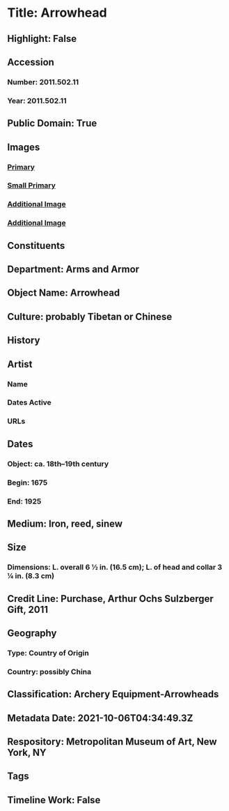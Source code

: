# Title: Arrowhead
## Highlight: False
## Accession
### Number: 2011.502.11
### Year: 2011.502.11
## Public Domain: True
## Images
### [Primary](https://images.metmuseum.org/CRDImages/aa/original/LC-2011_502_11-002.jpg)
### [Small Primary](https://images.metmuseum.org/CRDImages/aa/web-large/LC-2011_502_11-002.jpg)
### [Additional Image](https://images.metmuseum.org/CRDImages/aa/original/DP286153.jpg)
### [Additional Image](https://images.metmuseum.org/CRDImages/aa/original/LC-2011_502_11-001.jpg)
## Constituents
## Department: Arms and Armor
## Object Name: Arrowhead
## Culture: probably Tibetan or Chinese
## History
## Artist
### Name
### Dates Active
### URLs
## Dates
### Object: ca. 18th–19th century
### Begin: 1675
### End: 1925
## Medium: Iron, reed, sinew
## Size
### Dimensions: L. overall 6 ½ in. (16.5 cm); L. of head and collar 3 ¼ in. (8.3 cm)
## Credit Line: Purchase, Arthur Ochs Sulzberger Gift, 2011
## Geography
### Type: Country of Origin
### Country: possibly China
## Classification: Archery Equipment-Arrowheads
## Metadata Date: 2021-10-06T04:34:49.3Z
## Respository: Metropolitan Museum of Art, New York, NY
## Tags
## Timeline Work: False